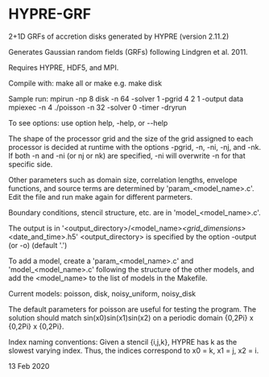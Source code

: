 # HYPRE-GRF
2+1D GRFs of accretion disks generated by HYPRE (version 2.11.2)

Generates Gaussian random fields (GRFs) following Lindgren et al. 2011.

Requires HYPRE, HDF5, and MPI.

Compile with:   make all
                or make <model name> e.g. make disk
  
Sample run:     mpirun -np 8 disk -n 64 -solver 1 -pgrid 4 2 1 -output data
                mpiexec -n 4 ./poisson -n 32 -solver 0 -timer -dryrun

To see options: use option help, -help, or --help

The shape of the processor grid and the size of the grid assigned to each
processor is decided at runtime with the options -pgrid, -n, -ni, -nj, and
-nk. If both -n and -ni (or nj or nk) are specified, -ni will overwrite -n
for that specific side.

Other parameters such as domain size, correlation lengths, envelope
functions, and source terms are determined by 'param_<model_name>.c'. Edit
the file and run make again for different parmeters.

Boundary conditions, stencil structure, etc. are in 'model_<model_name>.c'.

The output is in
'<output_directory>/<model_name>_<grid_dimensions>_<date_and_time>.h5'
<output_directory> is specified by the option -output (or -o) (default '.')

To add a model, create a 'param_<model_name>.c' and 'model_<model_name>.c'
following the structure of the other models, and add the <model_name> to the
list of models in the Makefile.

Current models: poisson, disk, noisy_uniform, noisy_disk

The default parameters for poisson are useful for testing the program. The 
solution should match sin(x0)sin(x1)sin(x2) on a periodic domain {0,2Pi} x
{0,2Pi} x {0,2Pi}. 

Index naming conventions:
Given a stencil {i,j,k}, HYPRE has k as the slowest varying index. 
Thus, the indices correspond to x0 = k, x1 = j, x2 = i. 

13 Feb 2020
